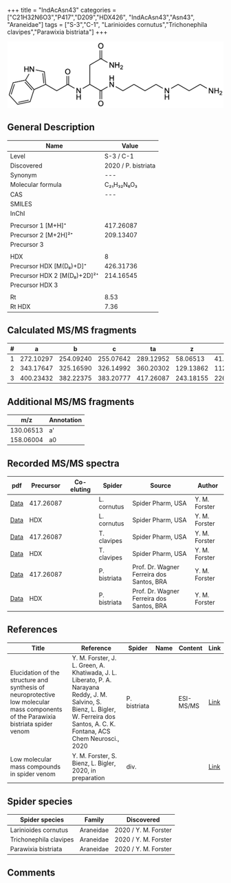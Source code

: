 +++
title = "IndAcAsn43"
categories = ["C21H32N6O3","P417","D209","HDX426",
"IndAcAsn43","Asn43",
"Araneidae"]
tags = ["S-3","C-1",
"Larinioides cornutus","Trichonephila clavipes","Parawixia bistriata"]
+++

![](/img/IndAcAsn43.png)

## General Description

| Name                       | Value              |
|----------------------------|--------------------|
| Level                      | S-3 / C-1          |
| Discovered                 | 2020 / P. bistriata |
| Synonym                    | ---                |
| Molecular formula          | C₂₁H₃₂N₆O₃                   |
| CAS                        | ---                |
| SMILES |   |
| InChI  |   |
|                            |                    |
| Precursor 1 [M+H]⁺         | 417.26087                   |
| Precursor 2 [M+2H]²⁺       | 209.13407                   |
| Precursor 3                |                    |
|                            |                    |
| HDX                        | 8                   |
| Precursor HDX   [M(D₈)+D]⁺   | 426.31736                   |
| Precursor HDX 2 [M(D₈)+2D]²⁺ | 214.16545                   |
| Precursor HDX 3            |                    |
|                            |                    |
| Rt                         | 8.53                   |
| Rt HDX                     | 7.36                   |

## Calculated MS/MS fragments

| # | a         | b         | c         | ta        | z         | y         | tz        |
|---|-----------|-----------|-----------|-----------|-----------|-----------|-----------|
| 1 | 272.10297 | 254.09240 | 255.07642 | 289.12952 | 58.06513 | 41.03858 | 75.09167 |
| 2 | 343.17647 | 325.16590 | 326.14992 | 360.20302 | 129.13862 | 112.11208 | 146.16517 |
| 3 | 400.23432 | 382.22375 | 383.20777 | 417.26087 | 243.18155 | 226.15500 | 260.20810 |

## Additional MS/MS fragments

| m/z | Annotation |
|-----|------------|
| 130.06513 | a'         |
| 158.06004 | a0         |

## Recorded MS/MS spectra

| pdf                                             | Precursor | Co-eluting | Spider      | Source                       | Author        |
|-------------------------------------------------|-----------|------------|-------------|------------------------------|---------------|
| [Data](/pdf/L-cornutus/417_IndAcAsn43_Lc.pdf) | 417.26087 |           | L. cornutus | Spider Pharm, USA | Y. M. Forster |
| [Data](/pdf/L-cornutus/417_IndAcAsn43_Lc_HDX.pdf) | HDX |           | L. cornutus | Spider Pharm, USA | Y. M. Forster |
| [Data](/pdf/N-clavipes/417_IndAcAsn43_Nc.pdf) | 417.26087 |           | T. clavipes| Spider Pharm, USA | Y. M. Forster |
| [Data](/pdf/N-clavipes/417_IndAcAsn43_Nc_HDX.pdf) | HDX |           | T. clavipes| Spider Pharm, USA | Y. M. Forster |
| [Data](/pdf/P-bistriata/417_IndAcAsn43_Pb.pdf) | 417.26087 |           | P. bistriata | Prof. Dr. Wagner Ferreira dos Santos, BRA | Y. M. Forster |
| [Data](/pdf/P-bistriata/417_IndAcAsn43_Pb_HDX.pdf) | HDX |           | P. bistriata | Prof. Dr. Wagner Ferreira dos Santos, BRA | Y. M. Forster |


## References

| Title | Reference | Spider | Name | Content | Link |
|-------|-----------|--------|------|---------|------|
| Elucidation of the structure and synthesis of neuroprotective low molecular mass components of the Parawixia bistriata spider venom      | Y. M. Forster, J. L. Green, A. Khatiwada, J. L. Liberato, P. A. Narayana Reddy, J. M. Salvino, S. Bienz, L. Bigler, W. Ferreira dos Santos, A. C. K. Fontana, ACS Chem Neurosci., 2020          | P. bistriata       |      | ESI-MS/MS        | [Link](https://pubs.acs.org/doi/10.1021/acschemneuro.0c00007)     |
| Low molecular mass compounds in spider venom      | Y. M. Forster, S. Bienz, L. Bigler, 2020, in preparation          | div.       |   |   | [Link](unknown) |

## Spider species

| Spider species     | Family     | Discovered           |
|--------------------|------------|----------------------|
| Larinioides cornutus | Araneidae | 2020 / Y. M. Forster |
| Trichonephila clavipes | Araneidae | 2020 / Y. M. Forster |
| Parawixia bistriata | Araneidae | 2020 / Y. M. Forster |

## Comments